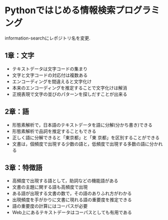 

# Pythonではじめる情報検索プログラミング

information-searchにレポジトリ名を変更. 

## 1章：文字

- テキストデータは文字コードの集まり
- 文字と文字コードの対応付は複数ある
- エンコーディングを間違えると文字化け
- 本来のエンコーディングを推定することで文字化けは解消
- 正規表現で文字の並びのパターンを探しだすことが出来る


## 2章：語

- 形態素解析で，日本語のテキストデータを語に分解(分かち書き)できる
- 形態素解析で品詞を推定することもできる
- 正しく語に分解できると「東京都」と「東 京都」を区別することができる
- 文書は，個頻度で出現する少数の語と，低頻度で出現する多数の語に分かれる

## 3章：特徴語

- 高頻度で出現する語として，助詞などの機能語がある
- 文書の主題に関する語も高頻度で出現
- ある語が出現する文書の数で，その語のありふれ方がわかる
- 出現頻度を手がかりに文書に現れる語の重要度を推定できる
- 語の重要度の計算にはコーパスが必要
- Web上にあるテキストデータはコーパスとしても有用である
